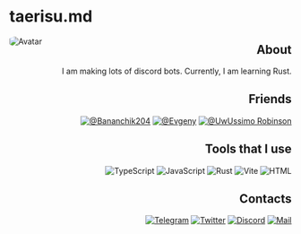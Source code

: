 # taerisu.md

<img align="left" src="https://avatars.githubusercontent.com/u/57483029?v=4" alt="Avatar" style="border-radius: 25%" />

<div align=right>

  ## About

  I am making lots of discord bots. Currently, I am learning Rust.

  <h2>Friends</h2>

  [![@Bananchik204](https://img.shields.io/badge/-Bananchik204-222222?style=for-the-badge)](https://github.com/Bananchik204)
  [![@Evgeny](https://img.shields.io/badge/-Evgeny-222222?style=for-the-badge)](https://github.com/itsLameni)
  [![@UwUssimo Robinson](https://img.shields.io/badge/-UwUssimo%20Robinson-222222?style=for-the-badge)](https://github.com/uwussimo)

  ## Tools that I use

  ![TypeScript](https://img.shields.io/badge/-TypeScript-222222?style=for-the-badge&logo=TypeScript&logoColor=638bb6)
  ![JavaScript](https://img.shields.io/badge/-JavaScript-222222?style=for-the-badge&logo=JavaScript&logoColor=b6ac63)
  ![Rust](https://img.shields.io/badge/-Rust-222222?style=for-the-badge&logo=Rust&logoColor=97857d)
  ![Vite](https://img.shields.io/badge/-Vite-222222?style=for-the-badge&logo=Vite&logoColor=837d97)
  ![HTML](https://img.shields.io/badge/-HTML5-222222?style=for-the-badge&logo=html5&logoColor=b67663)

  ## Contacts

  [![Telegram](https://img.shields.io/badge/-Telegram-222222?style=for-the-badge&logo=Telegram&logoColor=639ab6)](https://t.me/AlexiyRybin)
  [![Twitter](https://img.shields.io/badge/-Twitter-222222?style=for-the-badge&logo=Twitter&logoColor=6396b6)](https://twitter.com/taerisu_)
  [![Discord](https://img.shields.io/badge/-Discord-222222?style=for-the-badge&logo=Discord&logoColor=636ab6)](https://discord.com/users/586128640136445964)
  [![Mail](https://img.shields.io/badge/-Mail-222222?style=for-the-badge&logo=gmail&logoColor=b66467)](mailto:alexiy.rybin@gmail.com)

</div>
